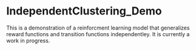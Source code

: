 # IndependentClustering_Demo

This is a demonstration of a reinforcment learning model that 
generalizes reward functions and transition functions independentley. It is currently a work in progress.
